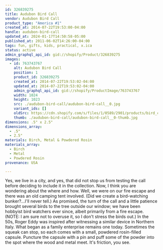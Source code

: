 ```yaml
---
id: 326839275
title: Audubon Bird Call
vendor: Audubon Bird Call
product_type: "America #1"
created_at: 2014-07-22T19:53:00-04:00
handle: audubon-bird-call
updated_at: 2024-01-17T14:50:58-05:00
published_at: 2011-06-02T14:26:00-04:00
tags: fun, gifts, kids, practical, x.ica
status: active
admin_graphql_api_id: gid://shopify/Product/326839275
images:
  - id: 763743767
    alt: Audubon Bird Call
    position: 1
    product_id: 326839275
    created_at: 2014-07-22T19:53:02-04:00
    updated_at: 2014-07-22T19:53:02-04:00
    admin_graphql_api_id: gid://shopify/ProductImage/763743767
    width: 1024
    height: 1023
    src: ./audubon-bird-call/audubon-bird-call__0.jpg
    variant_ids: []
    oldSrc: https://cdn.shopify.com/s/files/1/0589/2901/products/bird_call.jpeg?v=1406073182
    thumb: ./audubon-bird-call/audubon-bird-call__0-thumb.jpg
dimensions: .5" x 2.5"
dimensions_array:
  - .5"
  - 2.5"
materials: Birch, Metal & Powdered Rosin
materials_array:
  - Birch
  - Metal
  - Powdered Rosin
provenance: USA

---
```


Yes, we live in a city, and yes, that did not stop us from testing the call before deciding to include it in the collection. Now, I think you are wondering about the where and how. Well, we were on our fire escape and there was an old camping tent involved. (Did we create a bird\-watching bunker?...I'll never tell.) As promised, the turn of the call and a little patience brought several birds to the tree outside our window; we have been hobbyist bird watchers ever since, albeit primarily from a fire escape. (NOTE: I am sure not to overuse it, so I don't stress the birds out.) In the 50s, Roger Eddy was inspired after witnessing a similar device in Northern Italy. What began as a family enterprise remains one today. Sometimes the squeak can stop, so each comes with a small, powdered rosin-filled capsule. Puncture the capsule with a pin and puff some of the powder into the spot where the wood and metal meet. It's friction, you see.